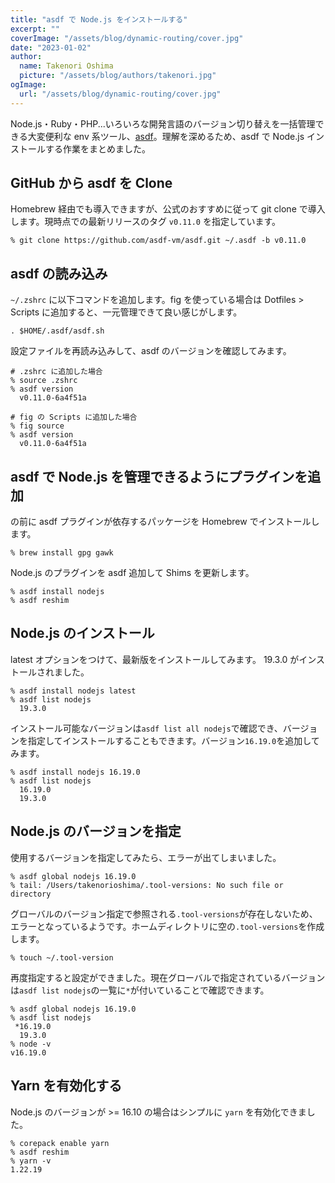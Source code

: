 ```yaml
---
title: "asdf で Node.js をインストールする"
excerpt: ""
coverImage: "/assets/blog/dynamic-routing/cover.jpg"
date: "2023-01-02"
author:
  name: Takenori Oshima
  picture: "/assets/blog/authors/takenori.jpg"
ogImage:
  url: "/assets/blog/dynamic-routing/cover.jpg"
---
```


Node.js・Ruby・PHP...いろいろな開発言語のバージョン切り替えを一括管理できる大変便利な env 系ツール、[asdf](https://asdf-vm.com/)。理解を深めるため、asdf で Node.js インストールする作業をまとめました。

## GitHub から asdf を Clone

Homebrew 経由でも導入できますが、公式のおすすめに従って git clone で導入します。現時点での最新リリースのタグ `v0.11.0` を指定しています。

```
% git clone https://github.com/asdf-vm/asdf.git ~/.asdf -b v0.11.0
```

## asdf の読み込み

`~/.zshrc` に以下コマンドを追加します。fig を使っている場合は Dotfiles > Scripts に追加すると、一元管理できて良い感じがします。

```
. $HOME/.asdf/asdf.sh
```

設定ファイルを再読み込みして、asdf のバージョンを確認してみます。

```
# .zshrc に追加した場合
% source .zshrc
% asdf version
  v0.11.0-6a4f51a
```

```
# fig の Scripts に追加した場合
% fig source
% asdf version
  v0.11.0-6a4f51a
```

## asdf で Node.js を管理できるようにプラグインを追加

の前に asdf プラグインが依存するパッケージを Homebrew でインストールします。

```
% brew install gpg gawk
```

Node.js のプラグインを asdf 追加して Shims を更新します。

```
% asdf install nodejs
% asdf reshim
```

## Node.js のインストール

latest オプションをつけて、最新版をインストールしてみます。 19.3.0 がインストールされました。

```
% asdf install nodejs latest
% asdf list nodejs
  19.3.0
```

インストール可能なバージョンは`asdf list all nodejs`で確認でき、バージョンを指定してインストールすることもできます。バージョン`16.19.0`を追加してみます。

```
% asdf install nodejs 16.19.0
% asdf list nodejs
  16.19.0
  19.3.0
```

## Node.js のバージョンを指定

使用するバージョンを指定してみたら、エラーが出てしまいました。

```
% asdf global nodejs 16.19.0
% tail: /Users/takenorioshima/.tool-versions: No such file or directory
```

グローバルのバージョン指定で参照される`.tool-versions`が存在しないため、エラーとなっているようです。ホームディレクトリに空の`.tool-versions`を作成します。

```
% touch ~/.tool-version
```

再度指定すると設定ができました。現在グローバルで指定されているバージョンは`asdf list nodejs`の一覧に`*`が付いていることで確認できます。

```
% asdf global nodejs 16.19.0
% asdf list nodejs
 *16.19.0
  19.3.0
% node -v
v16.19.0
```

## Yarn を有効化する

Node.js のバージョンが >= 16.10 の場合はシンプルに `yarn` を有効化できました。

```
% corepack enable yarn
% asdf reshim
% yarn -v
1.22.19
```
